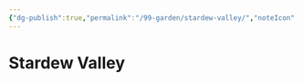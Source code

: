 ```yaml
---
{"dg-publish":true,"permalink":"/99-garden/stardew-valley/","noteIcon":"1"}
---
```


# Stardew Valley
